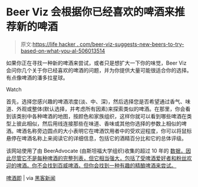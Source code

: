 # Beer Viz 会根据你已经喜欢的啤酒来推荐新的啤酒

> 原文:[https://life hacker . com/beer-viz-suggests-new-beers-to-try-based-on-what-you-al-506013514](https://lifehacker.com/beer-viz-suggests-new-beers-to-try-based-on-what-you-al-506013514)

如果你正在寻找一种新的啤酒来尝试，或者只是想扩大一下你的味觉，Beer Viz 会问你几个关于你已经喜欢的啤酒的问题，并为你提供大量可能很适合你的选择。有点像啤酒的潘多拉星球。

Watch

首先，选择您感兴趣的啤酒浓度(淡、中、深)，然后选择您是否希望通过香气、味道、外观或整体(默认选择，并考虑所有因素)来探索类似的啤酒。在那里，你会看到该类别中各种啤酒的地图，按颜色和家族组织，这样你就可以看到哪些啤酒在类型上彼此相似，然后用线连接那些在味道、香味或其他你选择的参数上相似的啤酒。啤酒名称旁边圆点的大小表明它在啤酒饮用者中的受欢迎程度，你可以将鼠标悬停在啤酒名称上来阅读它的详细信息，包括它的酒精百分比和它的总体评级。

该网站使用了由 BeerAdvocate (由斯坦福大学组织)收集的超过 10 年的 [数据，因此尽管它不是每种啤酒的完整列表，但它相当强大，包括了受啤酒爱好者和粉丝欢迎的啤酒。你不会找到百威啤酒，但你会找到一种有趣的精酿啤酒来尝试。](http://snap.stanford.edu/data/web-BeerAdvocate.html)

[啤酒即](http://seekshreyas.github.io/beerviz/) | via [黑客新闻](https://news.ycombinator.com/item?id=5688048)